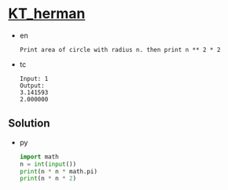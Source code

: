 # [KT_herman](https://open.kattis.com/problems/herman)

* en

  ```en
  Print area of circle with radius n. then print n ** 2 * 2
  ```

* tc

  ```tc
  Input: 1
  Output:
  3.141593
  2.000000
  ```

## Solution

* py

  ```py
  import math
  n = int(input())
  print(n * n * math.pi)
  print(n * n * 2)
  ```

